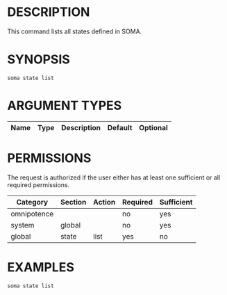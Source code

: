 # DESCRIPTION

This command lists all states defined in SOMA.

# SYNOPSIS

```
soma state list
```

# ARGUMENT TYPES

Name | Type |     Description   | Default | Optional
 --- |  --- | ----------------- | ------- | --------

# PERMISSIONS

The request is authorized if the user either has at least one
sufficient or all required permissions.

Category | Section | Action | Required | Sufficient
 ------- | ------- | ------ | -------- | ----------
omnipotence | | | no | yes
system | global | | no | yes
global | state | list | yes | no

# EXAMPLES

```
soma state list
```
